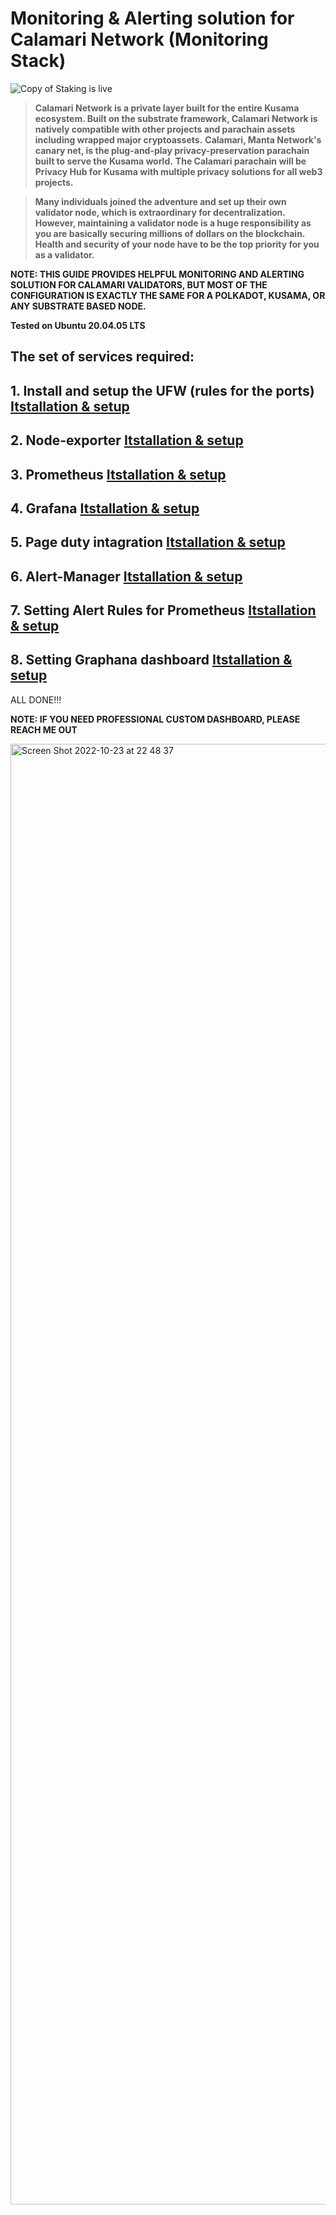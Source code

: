 # Monitoring &amp; Alerting solution for Calamari Network (Monitoring Stack)
![Copy of Staking is live](https://user-images.githubusercontent.com/90826754/197347767-66449f15-0dce-4538-ac82-2b8d626da6d9.jpg)

>**Calamari Network is a private layer built for the entire Kusama ecosystem. Built on the substrate framework, Calamari Network is natively compatible with other projects and parachain assets including wrapped major cryptoassets.**
>**Calamari, Manta Network's canary net, is the plug-and-play privacy-preservation parachain built to serve the Kusama world.**
>**The Calamari parachain will be Privacy Hub for Kusama with multiple privacy solutions for all web3 projects.**

>**Many individuals joined the adventure and set up their own validator node, which is extraordinary for decentralization. However, maintaining a validator node is a huge responsibility as you are basically securing millions of dollars on the blockchain. Health and security of your node have to be the top priority for you as a validator.**


**NOTE: THIS GUIDE PROVIDES HELPFUL MONITORING AND ALERTING SOLUTION FOR CALAMARI VALIDATORS, BUT MOST OF THE CONFIGURATION IS EXACTLY THE SAME FOR A POLKADOT, KUSAMA, OR ANY SUBSTRATE BASED NODE.**

**Tested on Ubuntu 20.04.05 LTS**

## The set of services required:

## 1. Install and setup the UFW (rules for the ports) [Itstallation & setup](/ufw.md)

## 2. Node-exporter [Itstallation & setup](/node-exporter.md)

## 3. Prometheus [Itstallation & setup](/prometheus.md)

## 4. Grafana [Itstallation & setup](/grafana.md)

## 5. Page duty intagration [Itstallation & setup](/pageduty.md)

## 6. Alert-Manager [Itstallation & setup](/alert-manager.md)

## 7. Setting Alert Rules for Prometheus [Itstallation & setup](/alerting_rules_prom.md)

## 8. Setting Graphana dashboard [Itstallation & setup](/graphana_dashboard.md)

ALL DONE!!!

**NOTE: IF YOU NEED PROFESSIONAL CUSTOM DASHBOARD, PLEASE REACH ME OUT**

<img width="2337" alt="Screen Shot 2022-10-23 at 22 48 37" src="https://user-images.githubusercontent.com/90826754/197448743-b2598483-79c5-48d1-bb30-a92180c8915d.png">

